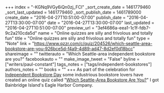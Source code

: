 +++
index = "-KGNq9VGy6iQn0zj_FCl"
_sort_create_date = 1461779460
_sort_last_updated = 1461779460
_sort_publish_date = 1461789000
create_date = "2016-04-27T10:51:00-07:00"
publish_date = "2016-04-27T13:30:00-07:00"
date = "2016-04-27T13:30:00-07:00"
last_updated = "2016-04-27T10:51:00-07:00"
preview_url = "3ef4686a-eea1-1c1f-fdb7-9c2a210cda5d"
name = "Online quizzes are silly and frivolous and totally fun"
title = "Online quizzes are silly and frivolous and totally fun"
type = "Note"
link = "https://www.qzzr.com/c/quiz/204526/which-seattle-area-bookstore-are-you-926bce5d-f4a9-4d89-ad47-8d2ef0d18bcc"
shareimage = ""
twitterauto = "Which Seattle-area independent bookstore are you?"
facebookauto = ""
make_image_tweet = "False"
byline = ["writers/paul-constant"]
tags_notes = ["tags/independent-bookstores"]
authors_notes = ""
books = ""
+++
As part of the celebration for [Independent Bookstore Day](http://seattlereviewofbooks.com/notes/2016/04/27/event-of-the-week-independent-bookstore-day-on-saturday-april-30/) some industrious bookstore lovers have created an online quiz called "[Which Seattle-Area Bookstore Are You?](https://www.qzzr.com/c/quiz/204526/which-seattle-area-bookstore-are-you-926bce5d-f4a9-4d89-ad47-8d2ef0d18bcc)" I got Bainbridge Island's Eagle Harbor Company.